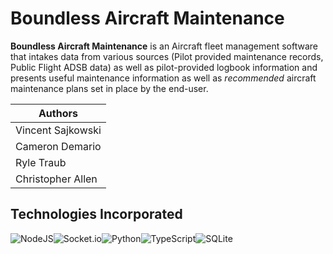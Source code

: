 # Boundless Aircraft Maintenance 


**Boundless Aircraft Maintenance** is an Aircraft fleet management software that intakes data from various sources (Pilot provided maintenance records, Public Flight ADSB data) as well as pilot-provided logbook information and presents useful maintenance information as well as *recommended* aircraft maintenance plans set in place by the end-user. 

| Authors  | 
| ------------- | 
| Vincent Sajkowski  
| Cameron Demario  
| Ryle Traub  
| Christopher Allen 


## Technologies Incorporated

![NodeJS](https://img.shields.io/badge/node.js-6DA55F?style=for-the-badge&logo=node.js&logoColor=white)![Socket.io](https://img.shields.io/badge/Socket.io-black?style=for-the-badge&logo=socket.io&badgeColor=010101)![Python](https://img.shields.io/badge/python-3670A0?style=for-the-badge&logo=python&logoColor=ffdd54)![TypeScript](https://img.shields.io/badge/typescript-%23007ACC.svg?style=for-the-badge&logo=typescript&logoColor=white)![SQLite](https://img.shields.io/badge/sqlite-%2307405e.svg?style=for-the-badge&logo=sqlite&logoColor=white)

